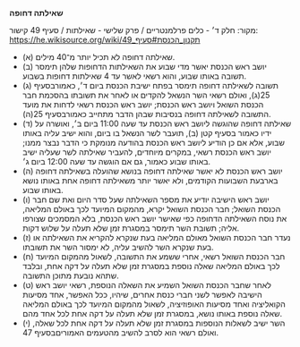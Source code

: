 **שאילתה דחופה**

מקור: חלק ד׳ - כלים פרלמנטריים / פרק שלישי - שאילתות / סעיף 49
קישור: https://he.wikisource.org/wiki/תקנון_הכנסת#סעיף_49

 * (א) שאילתה דחופה לא תכיל יותר מ־40 מילים.
 * (ב) יושב ראש הכנסת יאשר מדי שבוע את השאילתות הדחופות שלהן תימסר תשובה באותו שבוע, והוא רשאי לאשר עד 4 שאילתות דחופות בשבוע.
 * (ג) תשובה לשאילתה דחופה תימסר בפתח ישיבת הכנסת ביום ד׳, כאמורבסעיף 25(ג), ואולם רשאי השר הנשאל להקדים או לאחר את תשובתו בהסכמת חבר הכנסת השואל ויושב ראש הכנסת; יושב ראש הכנסת רשאי לדחות את מועד התשובה לשאילתה דחופה בנסיבות שבהן הדבר מתחייב כאמורבסעיף 25(ה).
 * (ד) שאילתה דחופה שהוגשה ליושב ראש הכנסת עד שעה 11:00 ביום ב׳, ואושרה על ידיו כאמור בסעיף קטן (ב), תועבר לשר הנשאל בו ביום, והוא ישיב עליה באותו שבוע, אלא אם כן הודיע ליושב ראש הכנסת בהודעה מנומקת כי הדבר נבצר ממנו; יושב ראש הכנסת רשאי, במקרים מיוחדים, להעביר שאילתה לשר שעליה ישיב באותו שבוע כאמור, גם אם הוגשה עד שעה 12:00 ביום ג׳.
 * (ה) יושב ראש הכנסת לא יאשר שאילתה דחופה בנושא שהועלה בשאילתה דחופה בארבעת השבועות הקודמים, ולא יאשר יותר משאילתה דחופה אחת באותו נושא באותו שבוע.
 * (ו) יושב ראש הישיבה יודיע את מספר השאילתה שעל סדר היום ואת שם חבר הכנסת השואל; חבר הכנסת השואל יקרא, מהמקום המיועד לכך באולם המליאה, את נוסח השאילתה הדחופה כפי שאישר יושב ראש הכנסת, בלא המסמכים שצורפו אליה; תשובת השר תימסר במסגרת זמן שלא תעלה על שלוש דקות.
 * (ז) נעדר חבר הכנסת השואל מאולם המליאה בעת שנקרא להקריא את השאילתה או בעת שנקרא השר להשיב עליה, לא ימסור השר את תשובתו.
 * (ח) חבר הכנסת השואל רשאי, אחרי ששמע את התשובה, לשאול מהמקום המיועד לכך באולם המליאה שאלה נוספת במסגרת זמן שלא תעלה על דקה אחת, ובלבד שתהא נובעת מתוכן התשובה.
 * (ט) לאחר שחבר הכנסת השואל השמיע את השאלה הנוספת, רשאי יושב ראש הישיבה לאפשר לשני חברי כנסת אחרים, שיהיו, ככל האפשר, אחד מסיעות הקואליציה ואחד מסיעות האופוזיציה, לשאול מהמקום המיועד לכך באולם המליאה שאלה נוספת באותו נושא, במסגרת זמן שלא תעלה על דקה אחת לכל אחד מהם.
 * (י) השר ישיב לשאלות הנוספות במסגרת זמן שלא תעלה על דקה אחת לכל שאלה, ואולם רשאי הוא לסרב להשיב מהטעמים האמוריםבסעיף 47.